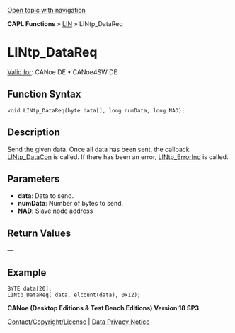 [Open topic with navigation](../../../../../CANoeDEFamily.htm#Topics/CAPLFunctions/LIN/Functions/CAPLfunctionLINtpDataReq.md)

**CAPL Functions** » [LIN](../CAPLfunctionsLINOverview.md) » LINtp_DataReq

# LINtp_DataReq

[Valid for](../../../Shared/FeatureAvailability.md):  CANoe DE • CANoe4SW DE

## Function Syntax

```plaintext
void LINtp_DataReq(byte data[], long numData, long NAD);
```

## Description

Send the given data. Once all data has been sent, the callback [LINtp_DataCon](CAPLfunctionLINtpDataCon.md) is called. If there has been an error, [LINtp_ErrorInd](CAPLfunctionLINtpErrorInd.md) is called.

## Parameters

- **data**: Data to send.
- **numData**: Number of bytes to send.
- **NAD**: Slave node address

## Return Values

—

## Example

```plaintext
BYTE data[20];
LINtp_DataReq( data, elcount(data), 0x12);
```

**CANoe (Desktop Editions & Test Bench Editions) Version 18 SP3**

[Contact/Copyright/License](../../../Shared/ContactCopyrightLicense.md) | [Data Privacy Notice](https://www.vector.com/int/en/company/get-info/privacy-policy/)
